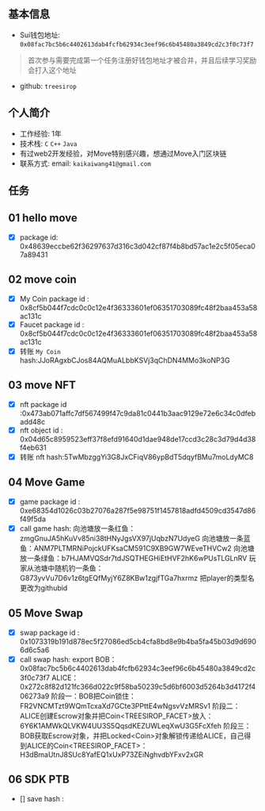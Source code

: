 ## 基本信息
- Sui钱包地址: `0x08fac7bc5b6c4402613dab4fcfb62934c3eef96c6b45480a3849cd2c3f0c73f7`
> 首次参与需要完成第一个任务注册好钱包地址才被合并，并且后续学习奖励会打入这个地址
- github: `treesirop`

## 个人简介
- 工作经验: 1年
- 技术栈: `C` `C++` `Java`
- 有过web2开发经验，对Move特别感兴趣，想通过Move入门区块链
- 联系方式: email: `kaikaiwang41@gmail.com` 

## 任务

##   01 hello move  
- [x] package id: 0x48639eccbe62f36297637d316c3d042cf87f4b8bd57ac1e2c5f05eca07a89431

##   02 move coin
- [x] My Coin package id : 0x8cf5b044f7cdc0c0c12e4f36333601ef06351703089fc48f2baa453a58ac131c
- [x] Faucet package id : 0x8cf5b044f7cdc0c0c12e4f36333601ef06351703089fc48f2baa453a58ac131c
- [x] 转账 `My Coin` hash:JJoRAgxbCJos84AQMuALbbKSVj3qChDN4MMo3koNP3G

##   03 move NFT
- [x] nft package id :0x473ab071affc7df567499f47c9da81c0441b3aac9129e72e6c34c0dfebadd48c
- [x] nft object id : 0x04d65c8959523eff37f8efd91640d1dae948de17ccd3c28c3d79d4d38f4eb631
- [x] 转账 nft  hash:5TwMbzggYi3G8JxCFiqV86ypBdT5dqyfBMu7moLdyMC8

##   04 Move Game
- [x] game package id : 0xe68354d1026c03b27076a287f5e98751f1457818adfd4509cd3547d86f49f5da
- [x] call game hash:
向池塘放一条红鱼：zmgGnuJA5hKuVv85ni38tHNyJgsVX97jUqbzN7UdyeG
向池塘放一条蓝鱼：ANM7PLTMRNiPojckUFKsaCM591C9XB9GW7WEveTHVCw2
向池塘放一条绿鱼：b7HJAMVQSdr7tdJSQTHEGHiEtHVF2hK6wPUsTLGLnRV
玩家从池塘中随机钓一条鱼：G873yvVu7D6v1z6tgEQfMyjY6Z8KBw1zgjfTGa7hxrmz
把player的类型名更改为githubid
##   05 Move Swap
- [x] swap package id : 0x1073319b191d878ec5f27086ed5cb4cfa8bd8e9b4ba5fa45b03d9d6906d6c5a6
- [x] call swap hash: 
export BOB：0x08fac7bc5b6c4402613dab4fcfb62934c3eef96c6b45480a3849cd2c3f0c73f7
ALICE：0x272c8f82d121fc366d022c9f58ba50239c5d6bf6003d5264b3d4172f406273a9
阶段一：BOB把Coin<TREESIR>锁住：
FR2VNCMTzt9WQmTcxaXd7GCte3PPttE4wNgsvVzMRSv1
阶段二：ALICE创建Escrow对象并把Coin<TREESIROP_FACET>放入：
6Y6K1AMWkQLVKW4UU3S5QqsdKEZUWLeqXwU3G5FcXfeh
阶段三：BOB获取Escrow对象，并把Locked<Coin<TREESIROP>>对象解锁传递给ALICE，自己得到ALICE的Coin<TREESIROP_FACET>：
H3dBmaUtnJ8SUc8YafEQ1xUxP73ZEiNghvdbYFxv2xGR

##   06 SDK PTB
- [] save hash :
